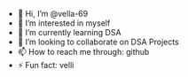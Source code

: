 - 👋 Hi, I’m @vella-69
- 👀 I’m interested in myself
- 🌱 I’m currently learning DSA 
- 💞️ I’m looking to collaborate on DSA Projects
- 📫 How to reach me through: github
- ⚡ Fun fact: velli

<!---
vella-69/vella-69 is a ✨ special ✨ repository because its `README.md` (this file) appears on your GitHub profile.
You can click the Preview link to take a look at your changes.
--->

